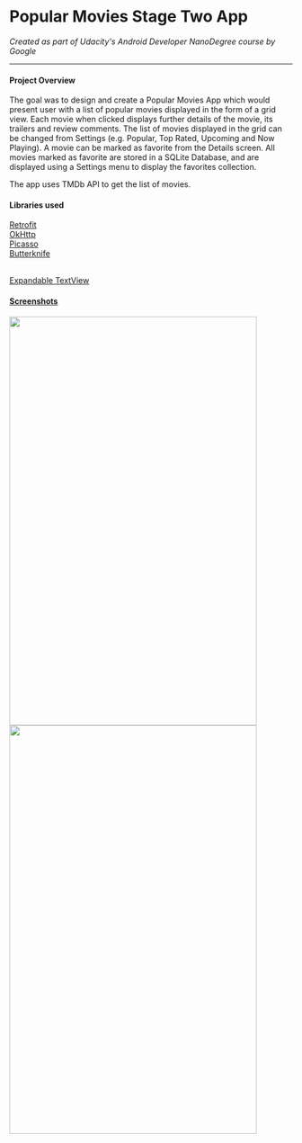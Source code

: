 # Popular Movies Stage Two App
*Created as part of Udacity's Android Developer NanoDegree course by Google*

__________________

#### Project Overview

The goal was to design and create a Popular Movies App which would present user with a list of popular movies displayed in the form of a grid view. Each movie when clicked displays further details of the movie, its trailers and review comments. The list of movies displayed in the grid can be changed from Settings (e.g. Popular, Top Rated, Upcoming and Now Playing). A movie can be marked as favorite from the Details screen. All movies marked as favorite are stored in a SQLite Database, and are displayed using a Settings menu to display the favorites collection. 

The app uses TMDb API to get the list of movies.


#### Libraries used
<p><a href="http://square.github.io/retrofit/" target="_blank">Retrofit</a><br/>
<a href="http://square.github.io/okhttp/" target="_blank">OkHttp</a><br/>
<a href="http://square.github.io/picasso/" target="_blank">Picasso</a></br>
<a href="http://jakewharton.github.io/butterknife/">Butterknife</p></br>
<a href="https://github.com/Manabu-GT/ExpandableTextView">Expandable TextView</p>




#### Screenshots

<img src="https://user-images.githubusercontent.com/22053146/33524954-af3f9790-d81d-11e7-872b-5dc5917c03c6.jpg" 
data-canonical-src="https://user-images.githubusercontent.com/22053146/33524954-af3f9790-d81d-11e7-872b-5dc5917c03c6.jpg" 
width="440" height="727" /> 
<img src="https://user-images.githubusercontent.com/22053146/33524970-d2d61e90-d81d-11e7-8d02-c948e188dbb1.jpg" 
data-canonical-src="https://user-images.githubusercontent.com/22053146/33524970-d2d61e90-d81d-11e7-8d02-c948e188dbb1.jpg" 
width="440" height="727" />

